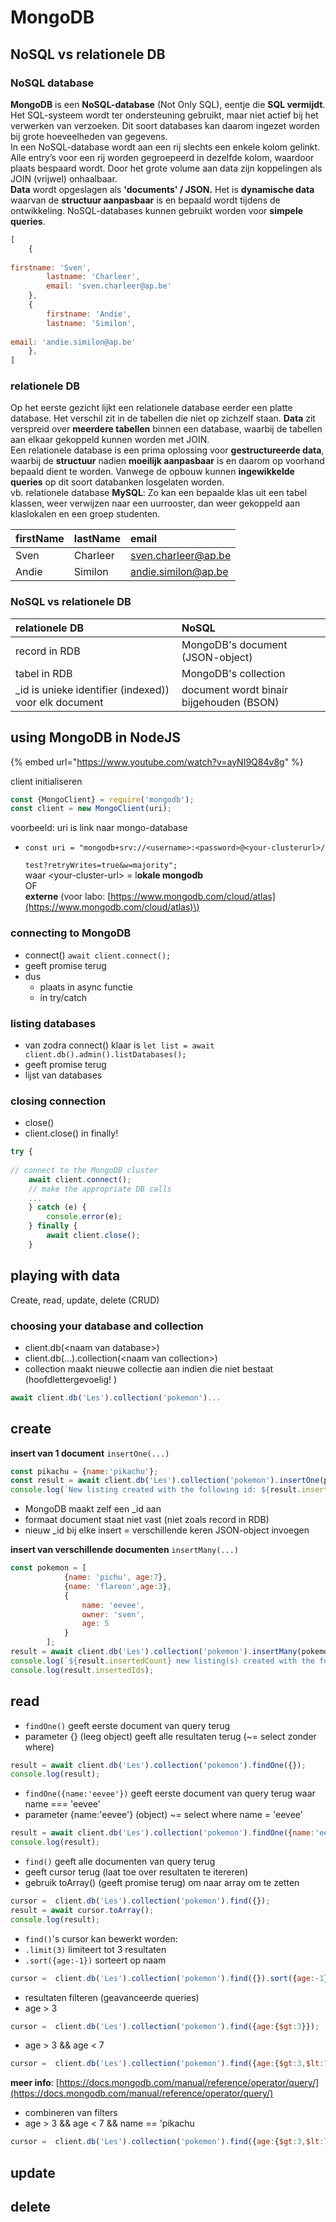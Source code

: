 # MongoDB

## NoSQL vs relationele DB

### NoSQL database

**MongoDB** is een **NoSQL-database** \(Not Only SQL\), eentje die **SQL vermijdt**. Het SQL-systeem wordt ter ondersteuning gebruikt, maar niet actief bij het verwerken van verzoeken. Dit soort databases kan daarom ingezet worden bij grote hoeveelheden van gegevens.  
In een NoSQL-database wordt aan een rij slechts een enkele kolom gelinkt. Alle entry’s voor een rij worden gegroepeerd in dezelfde kolom, waardoor plaats bespaard wordt. Door het grote volume aan data zijn koppelingen als JOIN \(vrijwel\) onhaalbaar.  
**Data** wordt opgeslagen als **'documents' / JSON.** Het is **dynamische data** waarvan de **structuur aanpasbaar** is en bepaald wordt tijdens de ontwikkeling. NoSQL-databases kunnen gebruikt worden voor **simpele queries**.

```javascript
[
    {
        firstname: 'Sven',
        lastname: 'Charleer',
        email: 'sven.charleer@ap.be'
    },
    {
        firstname: 'Andie',
        lastname: 'Similon',
        email: 'andie.similon@ap.be'
    },
]
```

### relationele DB

Op het eerste gezicht lijkt een relationele database eerder een platte database. Het verschil zit in de tabellen die niet op zichzelf staan. **Data** zit verspreid over **meerdere tabellen** binnen een  database,  waarbij de tabellen aan elkaar gekoppeld kunnen worden met JOIN.   
Een relationele database is een prima oplossing voor **gestructureerde data**, waarbij de **structuur** nadien **moeilijk aanpasbaar** is en daarom op voorhand bepaald dient te worden. Vanwege de opbouw kunnen **ingewikkelde queries** op dit soort databanken losgelaten worden.  
vb. relationele database **MySQL**: Zo kan een bepaalde klas uit een tabel klassen, weer verwijzen naar een uurrooster, dan weer gekoppeld aan klaslokalen en een groep studenten.

| firstName | lastName | email |
| :--- | :--- | :--- |
| Sven | Charleer | sven.charleer@ap.be |
| Andie | Similon | andie.similon@ap.be  |

### NoSQL vs relationele DB

| relationele DB | NoSQL |
| :--- | :--- |
| record in RDB | MongoDB's document \(JSON-object\) |
| tabel in RDB | MongoDB's collection |
| \_id is unieke identifier \(indexed\)\) voor elk document | document wordt binair bijgehouden \(BSON\) |

## using MongoDB in NodeJS

{% embed url="https://www.youtube.com/watch?v=ayNI9Q84v8g" %}

client initialiseren

```javascript
const {MongoClient} = require('mongodb');
const client = new MongoClient(uri);
```

voorbeeld: uri is link naar mongo-database

* `const uri = "mongodb+srv://<username>:<password>@<your-clusterurl>/`

  `test?retryWrites=true&w=majority";`    
  waar &lt;your-cluster-url&gt; = l**okale mongodb**   
  OF   
  **externe** \(voor labo: [https://www.mongodb.com/cloud/atlas](https://www.mongodb.com/cloud/atlas)\)

### connecting to MongoDB

* connect\(\) `await client.connect();`
* geeft promise terug
* dus
  * plaats in async functie
  * in try/catch

### listing databases

* van zodra connect\(\) klaar is `let list = await client.db().admin().listDatabases();`
* geeft promise terug
* lijst van databases

### closing connection

* close\(\)
* client.close\(\) in finally!

```javascript
try {
    // connect to the MongoDB cluster
    await client.connect();
    // make the appropriate DB calls
    ...
    } catch (e) {
        console.error(e);
    } finally {
        await client.close();
    }
```



## playing with data

Create, read, update, delete \(CRUD\)

### choosing your database and collection

* client.db\(&lt;naam van database&gt;\)
* client.db\(...\).collection\(&lt;naam van collection&gt;\)
* collection maakt nieuwe collectie aan indien die niet bestaat \(hoofdlettergevoelig! \)

```javascript
await client.db('Les').collection('pokemon')...
```

## create

**insert van 1 document** `insertOne(...)`

```javascript
const pikachu = {name:'pikachu'};
const result = await client.db('Les').collection('pokemon').insertOne(pikachu);
console.log(`New listing created with the following id: ${result.insertedId}`);
```

* MongoDB maakt zelf een \_id aan
* formaat document staat niet vast \(niet zoals record in RDB\)
* nieuw \_id bij elke insert = verschillende keren JSON-object invoegen

**insert van verschillende documenten** `insertMany(...)`

```javascript
const pokemon = [
            {name: 'pichu', age:7},
            {name: 'flareon',age:3},
            {
                name: 'eevee',
                owner: 'sven',
                age: 5
            }
        ];
result = await client.db('Les').collection('pokemon').insertMany(pokemon);
console.log(`${result.insertedCount} new listing(s) created with the following id(s):`);
console.log(result.insertedIds);
```

## read

* `findOne()` geeft eerste document van query terug
* parameter {} \(leeg object\) geeft alle resultaten terug \(~= select zonder where\)

```javascript
result = await client.db('Les').collection('pokemon').findOne({});
console.log(result);
```

* `findOne({name:'eevee'})` geeft eerste document van query terug waar name === 'eevee'
* parameter {name:'eevee'} \(object\) ~= select where name = 'eevee'

```javascript
result = await client.db('Les').collection('pokemon').findOne({name:'eevee'});
console.log(result);
```

* `find()` geeft alle documenten van query terug
* geeft cursor terug \(laat toe over resultaten te itereren\)
* gebruik toArray\(\) \(geeft promise terug\) om naar array om te zetten

```javascript
cursor =  client.db('Les').collection('pokemon').find({});
result = await cursor.toArray();
console.log(result);
```

* `find()`'s cursor kan bewerkt worden:
* `.limit(3)` limiteert tot 3 resultaten
* `.sort({age:-1})` sorteert op naam

```javascript
cursor =  client.db('Les').collection('pokemon').find({}).sort({age:-1}).limit(3);
```

* resultaten filteren \(geavanceerde queries\)
* age &gt; 3

```javascript
cursor =  client.db('Les').collection('pokemon').find({age:{$gt:3}});
```

* age &gt; 3 && age &lt; 7

```javascript
cursor =  client.db('Les').collection('pokemon').find({age:{$gt:3,$lt:7}});
```

**meer info**: [https://docs.mongodb.com/manual/reference/operator/query/](https://docs.mongodb.com/manual/reference/operator/query/)

* combineren van filters
* age &gt; 3 && age &lt; 7 && name == 'pikachu

```javascript
cursor =  client.db('Les').collection('pokemon').find({age:{$gt:3,$lt:7}, name:'pikachu'});
```

## update

 

## delete





